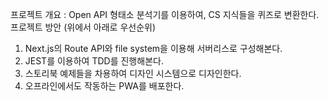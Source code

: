 프로젝트 개요 : Open API 형태소 분석기를 이용하여, CS 지식들을 퀴즈로 변환한다.
프로젝트 방안
(위에서 아래로 우선순위)

1. Next.js의 Route API와 file system을 이용해 서버리스로 구성해본다.
2. JEST를 이용하여 TDD를 진행해본다.
3. 스토리북 예제들을 차용하여 디자인 시스템으로 디자인한다.
4. 오프라인에서도 작동하는 PWA를 배포한다.
